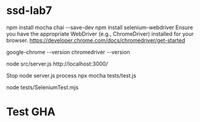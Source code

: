 # ssd-lab7

npm install mocha chai --save-dev
npm install selenium-webdriver
Ensure you have the appropriate WebDriver (e.g., ChromeDriver) installed for your browser.
https://developer.chrome.com/docs/chromedriver/get-started


google-chrome --version
chromedriver --version


node src/server.js
http://localhost:3000/

Stop node server.js process
npx mocha tests/test.js

node tests/SeleniumTest.mjs
# Test GHA
